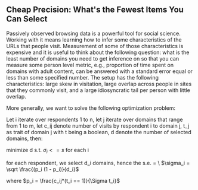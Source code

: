 ## Cheap Precision: What's the Fewest Items You Can Select

Passively observed browsing data is a powerful tool for social science. Working with it means learning how to infer some characteristics of the URLs that people visit. Measurement of some of those characteristics is expensive and it is useful to think about the following question: what is the least number of domains you need to get inference on so that you can measure some person level metric, e.g., proportion of time spent on domains with adult content, can be answered with a standard error equal or less than some specified number. The setup has the following characteristics: large skew in visitation, large overlap across people in sites that they commonly visit, and a large idiosyncratic tail per person with little overlap. 

More generally, we want to solve the following optimization problem:

Let i iterate over respondents 1 to n, let j iterate over domains that range from 1 to m, let c_ij denote number of visits by respondent i to domain j, t_j as trait of domain j with t being a boolean, d denote the number of selected domains, then:

minimize d
s.t. $\sigma_i <= s$ for each i

for each respondent, we select d_i domains, hence the s.e. = \\
$\sigma_i = \sqrt \frac{(p_i (1 - p_i)}{d_i}$

where $p_i = \frac{c_ij*(t_i == 1)}{\Sigma t_i}$



